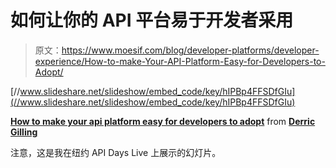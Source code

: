 # 如何让你的 API 平台易于开发者采用

> 原文：<https://www.moesif.com/blog/developer-platforms/developer-experience/How-to-make-Your-API-Platform-Easy-for-Developers-to-Adopt/>

[//www.slideshare.net/slideshow/embed_code/key/hIPBp4FFSDfGIu](//www.slideshare.net/slideshow/embed_code/key/hIPBp4FFSDfGIu)

**[How to make your api platform easy for developers to adopt](//www.slideshare.net/DerricGilling/how-to-make-your-api-platform-easy-for-developers-to-adopt "How to make your api platform easy for developers to adopt")** from **[Derric Gilling](https://www.slideshare.net/DerricGilling)**

注意，这是我在纽约 API Days Live 上展示的幻灯片。